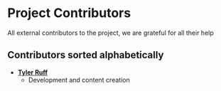 # Project Contributors

All external contributors to the project, we are grateful for all their help 

## Contributors sorted alphabetically

- **[Tyler Ruff](https://github.com/blazed-labs)**
  - Development and content creation

